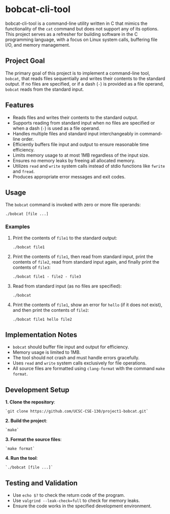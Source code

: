 ﻿
# bobcat-cli-tool



bobcat-cli-tool is a command-line utility written in C that mimics the functionality of the `cat` command but does not support any of its options. This project serves as a refresher for building software in the C programming language, with a focus on Linux system calls, buffering file I/O, and memory management.

## Project Goal

The primary goal of this project is to implement a command-line tool, `bobcat`, that reads files sequentially and writes their contents to the standard output. If no files are specified, or if a dash (`-`) is provided as a file operand, `bobcat` reads from the standard input.

## Features

-   Reads files and writes their contents to the standard output.
-   Supports reading from standard input when no files are specified or when a dash (`-`) is used as a file operand.
-   Handles multiple files and standard input interchangeably in command-line order.
-   Efficiently buffers file input and output to ensure reasonable time efficiency.
-   Limits memory usage to at most 1MB regardless of the input size.
-   Ensures no memory leaks by freeing all allocated memory.
-   Utilizes `read` and `write` system calls instead of stdio functions like `fwrite` and `fread`.
-   Produces appropriate error messages and exit codes.

## Usage

The `bobcat` command is invoked with zero or more file operands:

`./bobcat [file ...]` 

### Examples

1.  Print the contents of `file1` to the standard output:
    
    
    `./bobcat file1` 
    
2.  Print the contents of `file1`, then read from standard input, print the contents of `file2`, read from standard input again, and finally print the contents of `file3`:
    
    
    `./bobcat file1 - file2 - file3` 
    
3.  Read from standard input (as no files are specified):
    

    
    `./bobcat` 
    
4.  Print the contents of `file1`, show an error for `hello` (if it does not exist), and then print the contents of `file2`:
    
    
    `./bobcat file1 hello file2` 
    

## Implementation Notes

-   `bobcat` should buffer file input and output for efficiency.
-   Memory usage is limited to 1MB.
-   The tool should not crash and must handle errors gracefully.
-   Uses `read` and `write` system calls exclusively for file operations.
-   All source files are formatted using `clang-format` with the command `make format`.

## Development Setup

**1.  Clone the repository**:
    
    
    `git clone https://github.com/UCSC-CSE-130/project1-bobcat.git` 
    
**2.  Build the project**:
    
   
    `make` 
    
**3.  Format the source files**:

    
    `make format` 
    
**4.  Run the tool**:
    
    
    
    `./bobcat [file ...]` 
    

## Testing and Validation

-   Use `echo $?` to check the return code of the program.
-   Use `valgrind --leak-check=full` to check for memory leaks.
-   Ensure the code works in the specified development environment.

